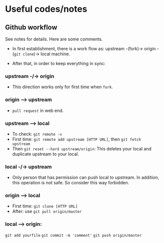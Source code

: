 # Useful codes/notes

## Github workflow

See notes for details. Here are some comments.

* In first establishment, there is a work flow as: upstream -(fork)-> origin -(`git clone`)-> local machine.

* After that, in order to keep everything in sync:

### upstream -/-> origin

* This direction works only for first time when `fork`.

### origin --> upstream

* `pull request` in web end.

### upstream --> local

* To check: `git remote -v`
* First time: `git remote add upstream [HTTP URL]`, then `git fetch upstream`
* Then `git reset --hard upstream/origin`: This deletes your local and duplicate upstream to your local.

### local -/-> upstream

* Only person that has permission can push local to upstream. In addition, this operation is not safe. So consider this way forbidden.

### origin --> local

* First time: `git clone [HTTP URL]`
* After: use `git pull origin/master`

### local --> origin:

`git add yourfile`
`git commit -m 'comment'`
`git push origin/master`